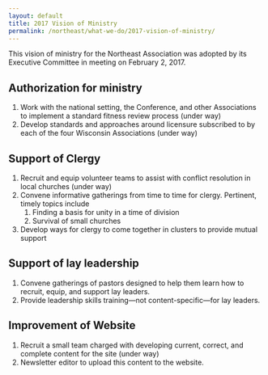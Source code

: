 ```yaml
---
layout: default
title: 2017 Vision of Ministry
permalink: /northeast/what-we-do/2017-vision-of-ministry/
---
```


This vision of ministry for the Northeast Association was adopted by its Executive Committee in meeting on February 2, 2017.

## Authorization for ministry

1. Work with the national setting, the Conference, and other Associations to implement a standard fitness review process (under way)
2. Develop standards and approaches around licensure subscribed to by each of the four Wisconsin Associations (under way)

## Support of Clergy

1. Recruit and equip volunteer teams to assist with conflict resolution in local churches (under way)
2. Convene informative gatherings from time to time for clergy. Pertinent, timely topics include
    1. Finding a basis for unity in a time of division
    2. Survival of small churches
3. Develop ways for clergy to come together in clusters to provide mutual support

## Support of lay leadership

1. Convene gatherings of pastors designed to help them learn how to recruit, equip, and support lay leaders.
2. Provide leadership skills training&mdash;not content-specific&mdash;for lay leaders.

## Improvement of Website

1. Recruit a small team charged with developing current, correct, and complete content for the site (under way)
2. Newsletter editor to upload this content to the website.
